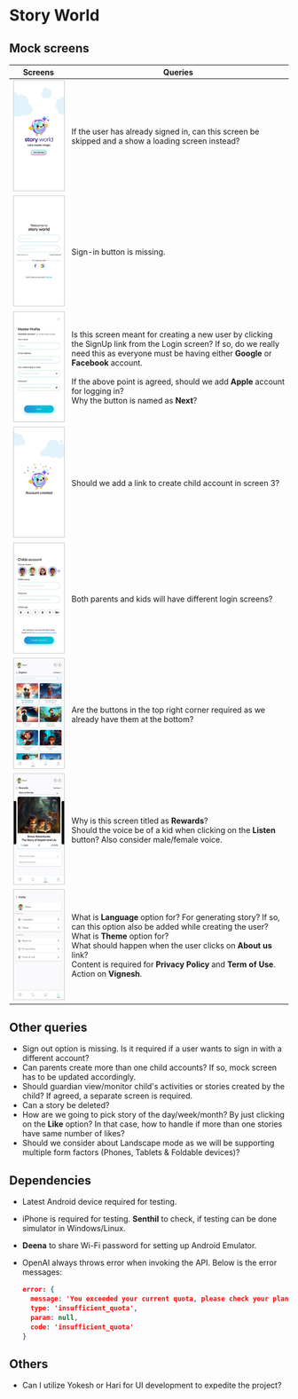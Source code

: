 # Story World

## Mock screens

| Screens                                                                                       | Queries                                                                                                                                                                                                                                                                                                          |
  | --------------------------------------------------------------------------------------------- | ---------------------------------------------------------------------------------------------------------------------------------------------------------------------------------------------------------------------------------------------------------------------------------------------------------------- |
  | <img src="./MockScreens/1.jpg" alt="Screen 1" style="zoom:40%; border: solid 1px #cccccc;" /> | If the user has already signed in, can this screen be skipped and a show a loading screen instead?                                                                                                                                                                                                               |
  | <img src="./MockScreens/2.jpg" alt="Screen 2" style="zoom:40%; border: solid 1px #cccccc;" /> | Sign-in button is missing.                                                                                                                                                                                                                                                                                       |
  | <img src="./MockScreens/3.jpg" alt="Screen 3" style="zoom:40%; border: solid 1px #cccccc;" /> | Is this screen meant for creating a new user by clicking the SignUp link from the Login screen? If so, do we really need this as everyone must be having either **Google** or **Facebook** account.<br><br>If the above point is agreed, should we add **Apple** account for logging in?<br>Why the button is named as **Next**?                         |
  | <img src="./MockScreens/4.jpg" alt="Screen 4" style="zoom:40%; border: solid 1px #cccccc;" /> | Should we add a link to create child account in screen 3?                                                                                                                                                                                                                                                        |
  | <img src="./MockScreens/5.jpg" alt="Screen 5" style="zoom:40%; border: solid 1px #cccccc;" /> | Both parents and kids will have different login screens?                                                                                                                                                                                                                                                         |
  | <img src="./MockScreens/7.jpg" alt="Screen 7" style="zoom:40%; border: solid 1px #cccccc;" /> | Are the buttons in the top right corner required as we already have them at the bottom?                                                                                                                                                                                                                          |
  | <img src="./MockScreens/8.jpg" alt="Screen 8" style="zoom:40%; border: solid 1px #cccccc;" /> | Why is this screen titled as **Rewards**?<br>Should the voice be of a kid when clicking on the **Listen** button? Also consider male/female voice.                                                                                                                                                               |
  | <img src="./MockScreens/9.jpg" alt="Screen 9" style="zoom:40%; border: solid 1px #cccccc;" /> | What is **Language** option for? For generating story? If so, can this option also be added while creating the user?<br>What is **Theme** option for?<br>What should happen when the user clicks on **About us** link?<br>Content is required for **Privacy Policy** and **Term of Use**. Action on **Vignesh**. |

## Other queries

- Sign out option is missing. Is it required if a user wants to sign in with a different account?
- Can parents create more than one child accounts? If so, mock screen has to be updated accordingly.
- Should guardian view/monitor child's activities or stories created by the child? If agreed, a separate screen is required.
- Can a story be deleted?
- How are we going to pick story of the day/week/month? By just clicking on the **Like** option? In that case, how to handle if more than one stories have same number of likes?
- Should we consider about Landscape mode as we will be supporting multiple form factors (Phones, Tablets & Foldable devices)?

## Dependencies

- Latest Android device required for testing.
- iPhone is required for testing. **Senthil** to check, if testing can be done simulator in Windows/Linux.
- **Deena** to share Wi-Fi password for setting up Android Emulator.
- OpenAI always throws error when invoking the API. Below is the error messages:

  ```json
  error: {
    message: 'You exceeded your current quota, please check your plan and billing details. For more information on this error, read the docs: https://platform.openai.com/docs/guides/error-codes/api-errors.',
    type: 'insufficient_quota',
    param: null,
    code: 'insufficient_quota'
  }
  ```

## Others

- Can I utilize Yokesh or Hari for UI development to expedite the project?
